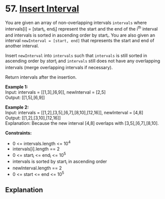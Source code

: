 # 57. [Insert Interval](https://leetcode.com/problems/insert-interval/)

You are given an array of non-overlapping intervals `intervals` where intervals[i] = [start<sub>i</sub>, end<sub>i</sub>] represent the start and the end of the i<sup>th</sup> interval and intervals is sorted in ascending order by startᵢ. You are also given an interval `newInterval = [start, end]` that represents the start and end of another interval.

Insert `newInterval` into `intervals` such that `intervals` is still sorted in ascending order by $start_i$ and `intervals` still does not have any overlapping intervals (merge overlapping intervals if necessary).

Return intervals after the insertion.

**Example 1:**  
Input: intervals = [[1,3],[6,9]], newInterval = [2,5]  
Output: [[1,5],[6,9]]

**Example 2:**  
Input: intervals = [[1,2],[3,5],[6,7],[8,10],[12,16]], newInterval = [4,8]  
Output: [[1,2],[3,10],[12,16]]  
Explanation: Because the new interval [4,8] overlaps with [3,5],[6,7],[8,10].

**Constraints:**

- 0 <= intervals.length <= 10<sup>4</sup>
- intervals[i].length == 2
- 0 <= start<sub>i</sub> <= end<sub>i</sub> <= 10<sup>5</sup>
- intervals is sorted by start<sub>i</sub> in ascending order
- newInterval.length == 2
- 0 <= start <= end <= 10<sup>5</sup>

## Explanation

